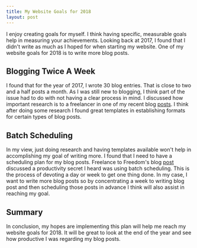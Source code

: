 ```yaml
---
title: My Website Goals for 2018
layout: post
---
```

I enjoy creating goals for myself. I think having specific, measurable goals help in measuring your achievements. Looking back at 2017, I found that I didn't write as much as I hoped for when starting my website. One of my website goals for 2018 is to write more blog posts.

<h2>Blogging Twice A Week</h2>
I found that for the year of 2017, I wrote 30 blog entries. That is close to two and a half posts a month. As I was still new to blogging, I think part of the issue had to do with not having a clear process in mind. I discussed how important research is to a freelancer in one of my recent blog <a href="https://www.moderrn.com/https://www.moderrn.com/2018/02/12/spend-time-freelancer/" rel="noopener" target="_blank">posts</a>. I think after doing some research I found great templates in establishing formats for certain types of blog posts. 

<h2>Batch Scheduling</h2>
In my view, just doing research and having templates available won't help in accomplishing my goal of writing more. I found that I need to have a scheduling plan for my blog posts. Freelance to Freedom's blog <a href="http://freelancetofreedomproject.com/work-smart-get-done-less-time/" rel="noopener" target="_blank">post</a> discussed a productivity secret I heard was using batch scheduling. This is the process of devoting a day or week to get one thing done. In my case, I want to write more blog posts so by concentrating a week to writing blog post and then scheduling those posts in advance I think will also assist in reaching my goal. 

<h2>Summary</h2>
In conclusion, my hopes are implementing this plan will help me reach my website goals for 2018. It will be great to look at the end of the year and see how productive I was regarding my blog posts.
